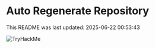 # Auto Regenerate Repository

This README was last updated: 2025-06-22 00:53:43

 ![TryHackMe](https://tryhackme.com/badge/533634)